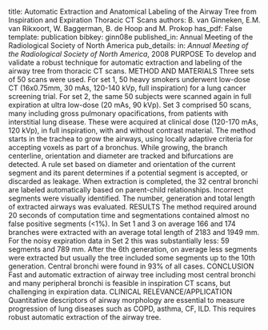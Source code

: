 title: Automatic Extraction and Anatomical Labeling of the Airway Tree from Inspiration and Expiration Thoracic CT Scans
authors: B. van Ginneken, E.M. van Rikxoort, W. Baggerman, B. de Hoop and M. Prokop
has_pdf: False
template: publication
bibkey: ginn08e
published_in: Annual Meeting of the Radiological Society of North America
pub_details: in: <i>Annual Meeting of the Radiological Society of North America</i>, 2008
PURPOSE To develop and validate a robust technique for automatic extraction and labeling of the airway tree from thoracic CT scans. METHOD AND MATERIALS Three sets of 50 scans were used. For set 1, 50 heavy smokers underwent low-dose CT (16x0.75mm, 30 mAs, 120-140 kVp, full inspiration) for a lung cancer screening trial. For set 2, the same 50 subjects were scanned again in full expiration at ultra low-dose (20 mAs, 90 kVp). Set 3 comprised 50 scans, many including gross pulmonary opacifications, from patients with interstitial lung disease. These were acquired at clinical dose (120-170 mAs, 120 kVp), in full inspiration, with and without contrast material. The method starts in the trachea to grow the airways, using locally adaptive criteria for accepting voxels as part of a bronchus. While growing, the branch centerline, orientation and diameter are tracked and bifurcations are detected. A rule set based on diameter and orientation of the current segment and its parent determines if a potential segment is accepted, or discarded as leakage. When extraction is completed, the 32 central bronchi are labeled automatically based on parent-child relationships. Incorrect segments were visually identified. The number, generation and total length of extracted airways was evaluated. RESULTS The method required around 20 seconds of computation time and segmentations contained almost no false positive segments (<1%). In Set 1 and 3 on average 166 and 174 branches were extracted with an average total length of 2183 and 1949 mm. For the noisy expiration data in Set 2 this was substantially less: 59 segments and 789 mm. After the 6th generation, on average less segments were extracted but usually the tree included some segments up to the 10th generation. Central bronchi were found in 93% of all cases. CONCLUSION Fast and automatic extraction of airway tree including most central bronchi and many peripheral bronchi is feasible in inspiration CT scans, but challenging in expiration data. CLINICAL RELEVANCE/APPLICATION Quantitative descriptors of airway morphology are essential to measure progression of lung diseases such as COPD, asthma, CF, ILD. This requires robust automatic extraction of the airway tree.

